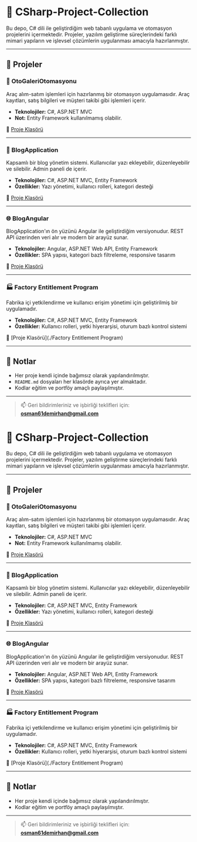 # 🧩 CSharp-Project-Collection

Bu depo, C# dili ile geliştirdiğim web tabanlı uygulama ve otomasyon projelerini içermektedir. Projeler, yazılım geliştirme süreçlerindeki farklı mimari yapıların ve işlevsel çözümlerin uygulanması amacıyla hazırlanmıştır.

---

## 📁 Projeler

### 🚗 OtoGaleriOtomasyonu
Araç alım-satım işlemleri için hazırlanmış bir otomasyon uygulamasıdır. Araç kayıtları, satış bilgileri ve müşteri takibi gibi işlemleri içerir.

- **Teknolojiler:** C#, ASP.NET MVC
- **Not:** Entity Framework kullanılmamış olabilir.

📁 [Proje Klasörü](./OtoGaleriOtomasyonu)

---

### 📰 BlogApplication
Kapsamlı bir blog yönetim sistemi. Kullanıcılar yazı ekleyebilir, düzenleyebilir ve silebilir. Admin paneli de içerir.

- **Teknolojiler:** C#, ASP.NET MVC, Entity Framework
- **Özellikler:** Yazı yönetimi, kullanıcı rolleri, kategori desteği

📁 [Proje Klasörü](./BlogApplication)

---

### 🌐 BlogAngular
BlogApplication'ın ön yüzünü Angular ile geliştirdiğim versiyonudur. REST API üzerinden veri alır ve modern bir arayüz sunar.

- **Teknolojiler:** Angular, ASP.NET Web API, Entity Framework
- **Özellikler:** SPA yapısı, kategori bazlı filtreleme, responsive tasarım

📁 [Proje Klasörü](./BlogAngular)

---

### 🏭 Factory Entitlement Program
Fabrika içi yetkilendirme ve kullanıcı erişim yönetimi için geliştirilmiş bir uygulamadır.

- **Teknolojiler:** C#, ASP.NET MVC, Entity Framework
- **Özellikler:** Kullanıcı rolleri, yetki hiyerarşisi, oturum bazlı kontrol sistemi

📁 [Proje Klasörü](./Factory Entitlement Program)

---

## 📌 Notlar

- Her proje kendi içinde bağımsız olarak yapılandırılmıştır.
- `README.md` dosyaları her klasörde ayrıca yer almaktadır.
- Kodlar eğitim ve portföy amaçlı paylaşılmıştır.

---

> 📫 Geri bildirimleriniz ve işbirliği teklifleri için: **osman61demirhan@gmail.com**

# 🧩 CSharp-Project-Collection

Bu depo, C# dili ile geliştirdiğim web tabanlı uygulama ve otomasyon projelerini içermektedir. Projeler, yazılım geliştirme süreçlerindeki farklı mimari yapıların ve işlevsel çözümlerin uygulanması amacıyla hazırlanmıştır.

---

## 📁 Projeler

### 🚗 OtoGaleriOtomasyonu
Araç alım-satım işlemleri için hazırlanmış bir otomasyon uygulamasıdır. Araç kayıtları, satış bilgileri ve müşteri takibi gibi işlemleri içerir.

- **Teknolojiler:** C#, ASP.NET MVC
- **Not:** Entity Framework kullanılmamış olabilir.

📁 [Proje Klasörü](./OtoGaleriOtomasyonu)

---

### 📰 BlogApplication
Kapsamlı bir blog yönetim sistemi. Kullanıcılar yazı ekleyebilir, düzenleyebilir ve silebilir. Admin paneli de içerir.

- **Teknolojiler:** C#, ASP.NET MVC, Entity Framework
- **Özellikler:** Yazı yönetimi, kullanıcı rolleri, kategori desteği

📁 [Proje Klasörü](./BlogApplication)

---

### 🌐 BlogAngular
BlogApplication'ın ön yüzünü Angular ile geliştirdiğim versiyonudur. REST API üzerinden veri alır ve modern bir arayüz sunar.

- **Teknolojiler:** Angular, ASP.NET Web API, Entity Framework
- **Özellikler:** SPA yapısı, kategori bazlı filtreleme, responsive tasarım

📁 [Proje Klasörü](./BlogAngular)

---

### 🏭 Factory Entitlement Program
Fabrika içi yetkilendirme ve kullanıcı erişim yönetimi için geliştirilmiş bir uygulamadır.

- **Teknolojiler:** C#, ASP.NET MVC, Entity Framework
- **Özellikler:** Kullanıcı rolleri, yetki hiyerarşisi, oturum bazlı kontrol sistemi

📁 [Proje Klasörü](./Factory Entitlement Program)

---

## 📌 Notlar

- Her proje kendi içinde bağımsız olarak yapılandırılmıştır.
- Kodlar eğitim ve portföy amaçlı paylaşılmıştır.

---

> 📫 Geri bildirimleriniz ve işbirliği teklifleri için: **osman61demirhan@gmail.com**


